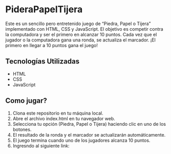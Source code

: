 # PideraPapelTijera
Este es un sencillo pero entretenido juego de “Piedra, Papel o Tijera” implementado con HTML, CSS y JavaScript. El objetivo es competir contra la computadora y ser el primero en alcanzar 10 puntos. Cada vez que el jugador o la computadora gana una ronda, se actualiza el marcador. ¡El primero en llegar a 10 puntos gana el juego!

## Tecnologías Utilizadas
- HTML
- CSS
- JavaScript

##  Como jugar?
1.  Clona este repositorio en tu máquina local.
2.  Abre el archivo index.html en tu navegador web.
3.  Selecciona tu opción (Piedra, Papel o Tijera) haciendo clic en uno de los botones.
4.  El resultado de la ronda y el marcador se actualizarán automáticamente.
5.  El juego termina cuando uno de los jugadores alcanza 10 puntos.
6.  Ingresndo al siguiente link:
 
